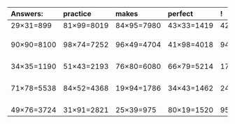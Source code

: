 | Answers: | practice | makes | perfect | ! |
| :--- | :--- | :--- | :--- | :--- |
| 29×31=899 | 81×99=8019 | 84×95=7980 | 43×33=1419 | 42×98=4116 | 
|   |   |   |   |   | 
|   |   |   |   |   | 
|   |   |   |   |   | 
| 90×90=8100 | 98×74=7252 | 96×49=4704 | 41×98=4018 | 94×83=7802 | 
|   |   |   |   |   | 
|   |   |   |   |   | 
|   |   |   |   |   | 
|   |   |   |   |   | 
| 34×35=1190 | 51×43=2193 | 76×80=6080 | 66×79=5214 | 17×57=969 | 
|   |   |   |   |   | 
|   |   |   |   |   | 
|   |   |   |   |   | 
|   |   |   |   |   | 
| 71×78=5538 | 84×52=4368 | 19×94=1786 | 34×43=1462 | 24×19=456 | 
|   |   |   |   |   | 
|   |   |   |   |   | 
|   |   |   |   |   | 
|   |   |   |   |   | 
| 49×76=3724 | 31×91=2821 | 25×39=975 | 80×19=1520 | 95×25=2375 | 
